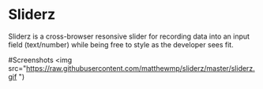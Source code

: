 # Sliderz
Sliderz is a cross-browser resonsive slider for recording data into an input field (text/number) while
being free to style as the developer sees fit.

#Screenshots
<img src="https://raw.githubusercontent.com/matthewmp/sliderz/master/sliderz.gif ")